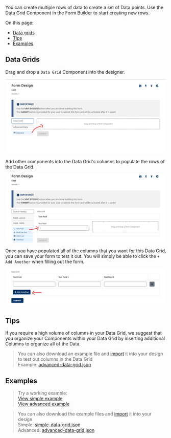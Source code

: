 You can create multiple rows of data to create a set of Data points.
Use the Data Grid Component in the Form Builder to start creating new rows.

On this page:
* [Data grids](Data-grids)
* [Tips](tips)
* [Examples](https://github.com/bcgov/common-hosted-form-service/wiki/Repeating-data-grids#examples)

## Data Grids

Drag and drop a `Data Grid` Component into the designer.

![](images/data-grid-drag.png)

Add other components into the Data Grid's columns to populate the rows of the Data Grid.

![](images/data-grid-columns.png)

Once you have populated all of the columns that you want for this Data Grid, you can save your form to test it out. You will simply be able to click the `+ Add Another` when filling out the form.

![](images/data-grid-add.png)

## Tips

If you require a high volume of columns in your Data Grid, we suggest that you organize your Components within your Data Grid by inserting additional Columns to organize all of the Data.

> You can also download an example file and [import](Import-Export) it into your design to test out columns in the Data Grid<br>
> Example: [advanced-data-grid.json](examples/advanced-data-grid.json)

## Examples
> Try a working example:<br>
> [View simple example](https://chefs.nrs.gov.bc.ca/app/form/submit?f=c07fb298-afce-41c5-8f53-8bb838546347)<br>
> [View advanced example](https://chefs-test.apps.silver.devops.gov.bc.ca/app/form/submit?f=baee224e-7adb-42d1-bb23-418107dafaf3)

> You can also download the example files and [import](Import-Export) it into your design<br>
> Simple: [simple-data-grid.json](examples/simple-data-grid.json)<br>
> Advanced: [advanced-data-grid.json](examples/advanced-data-grid.json)
